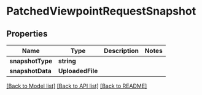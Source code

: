 # PatchedViewpointRequestSnapshot

## Properties
Name | Type | Description | Notes
------------ | ------------- | ------------- | -------------
**snapshotType** | **string** |  | 
**snapshotData** | **UploadedFile** |  | 

[[Back to Model list]](../README.md#documentation-for-models) [[Back to API list]](../README.md#documentation-for-api-endpoints) [[Back to README]](../README.md)


